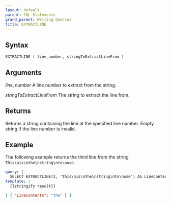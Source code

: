 ```yaml
---
layout: default
parent: SQL Statements
grand_parent: Writing Queries
title: EXTRACTLINE
---
```


## Syntax

```sql
EXTRACTLINE ( line_number, stringToExtractLineFrom )
```

## Arguments

*line_number*
A line number to extract from the string.

*stringToExtractLineFrom*
The string to extract the line from.

## Returns

Returns a string containing the line at the specified line number. Empty string if the line number is invalid.

## Example

The following example returns the third line from the string `This\nis\nthe\nstring\nto\nuse`.

```yaml
query: |
  SELECT EXTRACTLINE(3, 'This\nis\nthe\nstring\nto\nuse') AS LineContents
template: |
  {{stringify result}}
```

```json
[ { "LineContents": "the" } ]
```